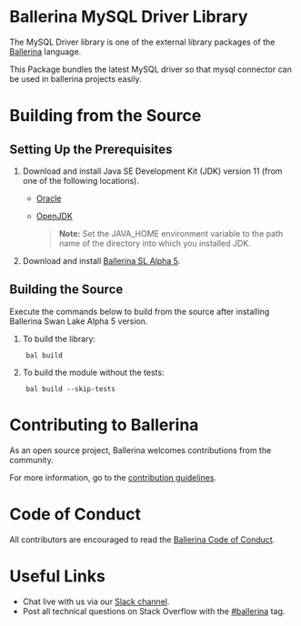 Ballerina MySQL Driver Library
===================

The MySQL Driver library is one of the external library packages of the <a target="_blank" href="https://ballerina.io
/"> Ballerina</a> language. 

This Package bundles the latest MySQL driver so that mysql connector can be used in ballerina projects easily.
 
 # Building from the Source
 ## Setting Up the Prerequisites
 
 1. Download and install Java SE Development Kit (JDK) version 11 (from one of the following locations).
 
    * [Oracle](https://www.oracle.com/java/technologies/javase-jdk11-downloads.html)
 
    * [OpenJDK](https://adoptopenjdk.net/)
 
         > **Note:** Set the JAVA_HOME environment variable to the path name of the directory into which you installed JDK.
 
 2. Download and install [Ballerina SL Alpha 5](https://ballerina.io/). 
 
 ## Building the Source
 
 Execute the commands below to build from the source after installing Ballerina Swan Lake Alpha 5 version.
 
 1. To build the library:
 ```shell script
     bal build
 ```
 
 2. To build the module without the tests:
 ```shell script
     bal build --skip-tests
 ```
 # Contributing to Ballerina
 As an open source project, Ballerina welcomes contributions from the community. 
 
 For more information, go to the [contribution guidelines](https://github.com/ballerina-platform/ballerina-lang/blob/main/CONTRIBUTING.md).
 
 # Code of Conduct
 All contributors are encouraged to read the [Ballerina Code of Conduct](https://ballerina.io/code-of-conduct).
 
 # Useful Links
 * Chat live with us via our [Slack channel](https://ballerina.io/community/slack/).
 * Post all technical questions on Stack Overflow with the [#ballerina](https://stackoverflow.com/questions/tagged/ballerina) tag.
